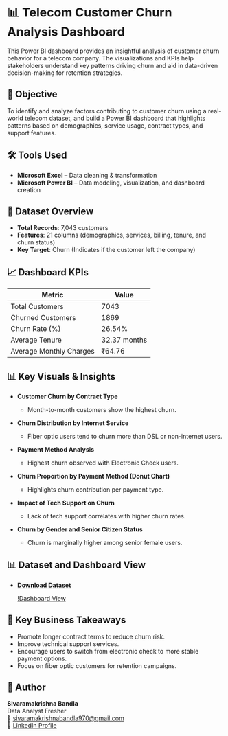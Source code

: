 # 📊 Telecom Customer Churn Analysis Dashboard

This Power BI dashboard provides an insightful analysis of customer churn behavior for a telecom company. The visualizations and KPIs help stakeholders understand key patterns driving churn and aid in data-driven decision-making for retention strategies.

## 📌 Objective
To identify and analyze factors contributing to customer churn using a real-world telecom dataset, and build a Power BI dashboard that highlights patterns based on demographics, service usage, contract types, and support features.

## 🛠️ Tools Used
- **Microsoft Excel** – Data cleaning & transformation
- **Microsoft Power BI** – Data modeling, visualization, and dashboard creation

## 📂 Dataset Overview
- **Total Records**: 7,043 customers
- **Features**: 21 columns (demographics, services, billing, tenure, and churn status)
- **Key Target**: Churn (Indicates if the customer left the company)

## 📈 Dashboard KPIs

| Metric                     | Value              |
| -------------------------- | ------------------ |
| Total Customers            | 7043               |
| Churned Customers          | 1869               |
| Churn Rate (%)             | 26.54%             |
| Average Tenure             | 32.37 months       |
| Average Monthly Charges    | ₹64.76             |

## 📊 Key Visuals & Insights
- **Customer Churn by Contract Type**
  - Month-to-month customers show the highest churn.
  
- **Churn Distribution by Internet Service**
  - Fiber optic users tend to churn more than DSL or non-internet users.
  
- **Payment Method Analysis**
  - Highest churn observed with Electronic Check users.
  
- **Churn Proportion by Payment Method (Donut Chart)**
  - Highlights churn contribution per payment type.
  
- **Impact of Tech Support on Churn**
  - Lack of tech support correlates with higher churn rates.
  
- **Churn by Gender and Senior Citizen Status**
  - Churn is marginally higher among senior female users.

## 📊 Dataset and Dashboard View
- **[Download Dataset](https://github.com/SRK0724/Telecom-Customer-Churn/blob/main/Telco-Customer-Churn.xlsx)**
  
  [!Dashboard View](https://github.com/SRK0724/Telecom-Customer-Churn/blob/main/Customer%20Churn%20Dashboard.png)

## 🎯 Key Business Takeaways
- Promote longer contract terms to reduce churn risk.
- Improve technical support services.
- Encourage users to switch from electronic check to more stable payment options.
- Focus on fiber optic customers for retention campaigns.

## 🔗 Author
**Sivaramakrishna Bandla**  
Data Analyst Fresher  
📧 [sivaramakrishnabandla970@gmail.com](mailto:sivaramakrishnabandla970@gmail.com)  
🔗 [LinkedIn Profile](https://www.linkedin.com/in/sivaramakrishnacareergpt)
